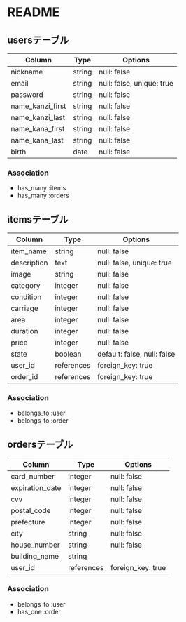# README

## usersテーブル

|Column|Type|Options|
|------|----|-------|
|nickname|string|null: false|
|email|string|null: false, unique: true|
|password|string|null: false|
|name_kanzi_first|string|null: false|
|name_kanzi_last|string|null: false|
|name_kana_first|string|null: false|
|name_kana_last|string|null: false|
|birth|date|null: false|


### Association
- has_many :items
- has_many :orders



## itemsテーブル

|Column|Type|Options|
|------|----|-------|
|item_name|string|null: false|
|description|text|null: false, unique: true|
|image|string|null: false|
|category|integer|null: false|
|condition|integer|null: false|
|carriage|integer|null: false|
|area|integer|null: false|
|duration|integer|null: false|
|price|integer|null: false|
|state|boolean|default: false, null: false|
|user_id|references|foreign_key: true|
|order_id|references|foreign_key: true|


### Association
- belongs_to :user
- belongs_to :order



## ordersテーブル

|Column|Type|Options|
|------|----|-------|
|card_number|integer|null: false|
|expiration_date|integer|null: false|
|cvv|integer|null: false|
|postal_code|integer|null: false|
|prefecture|integer|null: false|
|city|string|null: false|
|house_number|string|null: false|
|building_name|string|
|user_id|references|foreign_key: true|


### Association
- belongs_to :user
- has_one :order